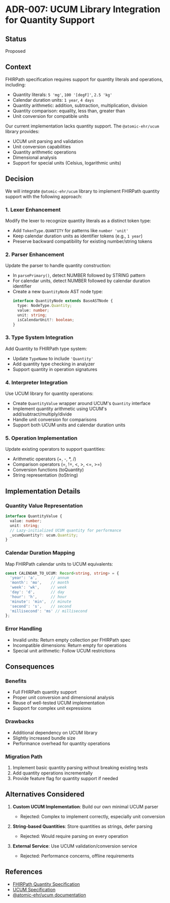 # ADR-007: UCUM Library Integration for Quantity Support

## Status
Proposed

## Context

FHIRPath specification requires support for quantity literals and operations, including:
- Quantity literals: `5 'mg'`, `100 '[degF]'`, `2.5 'kg'`
- Calendar duration units: `1 year`, `4 days`
- Quantity arithmetic: addition, subtraction, multiplication, division
- Quantity comparison: equality, less than, greater than
- Unit conversion for compatible units

Our current implementation lacks quantity support. The `@atomic-ehr/ucum` library provides:
- UCUM unit parsing and validation
- Unit conversion capabilities
- Quantity arithmetic operations
- Dimensional analysis
- Support for special units (Celsius, logarithmic units)

## Decision

We will integrate `@atomic-ehr/ucum` library to implement FHIRPath quantity support with the following approach:

### 1. Lexer Enhancement

Modify the lexer to recognize quantity literals as a distinct token type:
- Add `TokenType.QUANTITY` for patterns like `number 'unit'`
- Keep calendar duration units as identifier tokens (e.g., `1 year`)
- Preserve backward compatibility for existing number/string tokens

### 2. Parser Enhancement

Update the parser to handle quantity construction:
- In `parsePrimary()`, detect NUMBER followed by STRING pattern
- For calendar units, detect NUMBER followed by calendar duration identifier
- Create a new `QuantityNode` AST node type:
  ```typescript
  interface QuantityNode extends BaseASTNode {
    type: NodeType.Quantity;
    value: number;
    unit: string;
    isCalendarUnit?: boolean;
  }
  ```

### 3. Type System Integration

Add Quantity to FHIRPath type system:
- Update `TypeName` to include `'Quantity'`
- Add quantity type checking in analyzer
- Support quantity in operation signatures

### 4. Interpreter Integration

Use UCUM library for quantity operations:
- Create `QuantityValue` wrapper around UCUM's `Quantity` interface
- Implement quantity arithmetic using UCUM's add/subtract/multiply/divide
- Handle unit conversion for comparisons
- Support both UCUM units and calendar duration units

### 5. Operation Implementation

Update existing operators to support quantities:
- Arithmetic operators (+, -, *, /)
- Comparison operators (=, !=, <, >, <=, >=)
- Conversion functions (toQuantity)
- String representation (toString)

## Implementation Details

### Quantity Value Representation

```typescript
interface QuantityValue {
  value: number;
  unit: string;
  // Lazy-initialized UCUM quantity for performance
  _ucumQuantity?: ucum.Quantity;
}
```

### Calendar Duration Mapping

Map FHIRPath calendar units to UCUM equivalents:
```typescript
const CALENDAR_TO_UCUM: Record<string, string> = {
  'year': 'a',      // annum
  'month': 'mo',    // month
  'week': 'wk',     // week
  'day': 'd',       // day
  'hour': 'h',      // hour
  'minute': 'min',  // minute
  'second': 's',    // second
  'millisecond': 'ms' // millisecond
};
```

### Error Handling

- Invalid units: Return empty collection per FHIRPath spec
- Incompatible dimensions: Return empty for operations
- Special unit arithmetic: Follow UCUM restrictions

## Consequences

### Benefits
- Full FHIRPath quantity support
- Proper unit conversion and dimensional analysis
- Reuse of well-tested UCUM implementation
- Support for complex unit expressions

### Drawbacks
- Additional dependency on UCUM library
- Slightly increased bundle size
- Performance overhead for quantity operations

### Migration Path
1. Implement basic quantity parsing without breaking existing tests
2. Add quantity operations incrementally
3. Provide feature flag for quantity support if needed

## Alternatives Considered

1. **Custom UCUM Implementation**: Build our own minimal UCUM parser
   - Rejected: Complex to implement correctly, especially unit conversion

2. **String-based Quantities**: Store quantities as strings, defer parsing
   - Rejected: Would require parsing on every operation

3. **External Service**: Use UCUM validation/conversion service
   - Rejected: Performance concerns, offline requirements

## References
- [FHIRPath Quantity Specification](http://hl7.org/fhirpath/#quantity)
- [UCUM Specification](https://ucum.org/ucum.html)
- [@atomic-ehr/ucum documentation](https://github.com/atomic-ehr/ucum)
